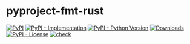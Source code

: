 # pyproject-fmt-rust

[![PyPI](https://img.shields.io/pypi/v/pyproject-fmt-rust?style=flat-square)](https://pypi.org/project/pyproject-fmt-rust)
[![PyPI - Implementation](https://img.shields.io/pypi/implementation/pyproject-fmt-rust?style=flat-square)](https://pypi.org/project/pyproject-fmt-rust)
[![PyPI - Python Version](https://img.shields.io/pypi/pyversions/pyproject-fmt-rust?style=flat-square)](https://pypi.org/project/pyproject-fmt-rust)
[![Downloads](https://static.pepy.tech/badge/pyproject-fmt-rust/month)](https://pepy.tech/project/pyproject-fmt-rust)
[![PyPI - License](https://img.shields.io/pypi/l/pyproject-fmt-rust?style=flat-square)](https://opensource.org/licenses/MIT)
[![check](https://github.com/tox-dev/pyproject-fmt-rust/actions/workflows/check.yml/badge.svg)](https://github.com/tox-dev/pyproject-fmt-rust/actions/workflows/check.yml)
